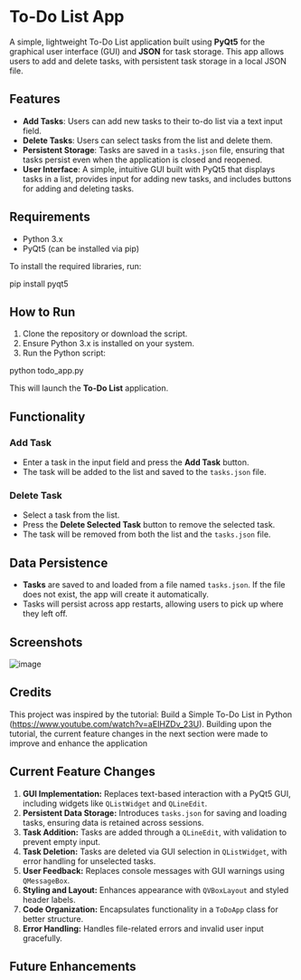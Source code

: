 # To-Do List App
A simple, lightweight To-Do List application built using **PyQt5** for the graphical user interface (GUI) and **JSON** for task storage. This app allows users to add and delete tasks, with persistent task storage in a local JSON file.

## Features
- **Add Tasks**: Users can add new tasks to their to-do list via a text input field.
- **Delete Tasks**: Users can select tasks from the list and delete them.
- **Persistent Storage**: Tasks are saved in a `tasks.json` file, ensuring that tasks persist even when the application is closed and reopened.
- **User Interface**: A simple, intuitive GUI built with PyQt5 that displays tasks in a list, provides input for adding new tasks, and includes buttons for adding and deleting tasks.

## Requirements
- Python 3.x
- PyQt5 (can be installed via pip)

To install the required libraries, run:

pip install pyqt5

## How to Run
1. Clone the repository or download the script.
2. Ensure Python 3.x is installed on your system.
3. Run the Python script:

python todo_app.py

This will launch the **To-Do List** application.

## Functionality

### Add Task
- Enter a task in the input field and press the **Add Task** button.
- The task will be added to the list and saved to the `tasks.json` file.

### Delete Task
- Select a task from the list.
- Press the **Delete Selected Task** button to remove the selected task.
- The task will be removed from both the list and the `tasks.json` file.

## Data Persistence
- **Tasks** are saved to and loaded from a file named `tasks.json`. If the file does not exist, the app will create it automatically.
- Tasks will persist across app restarts, allowing users to pick up where they left off.

## Screenshots
![image](https://github.com/user-attachments/assets/99609785-cd30-498d-a454-66a7b8532494)

## Credits
This project was inspired by the tutorial: Build a Simple To-Do List in Python (https://www.youtube.com/watch?v=aEIHZDv_23U). Building upon the tutorial, the current feature changes in the next section were made to improve and enhance the application

## Current Feature Changes
1. **GUI Implementation:** Replaces text-based interaction with a PyQt5 GUI, including widgets like `QListWidget` and `QLineEdit`.
2. **Persistent Data Storage:** Introduces `tasks.json` for saving and loading tasks, ensuring data is retained across sessions.
3. **Task Addition:** Tasks are added through a `QLineEdit`, with validation to prevent empty input.
4. **Task Deletion:** Tasks are deleted via GUI selection in `QListWidget`, with error handling for unselected tasks.
5. **User Feedback:** Replaces console messages with GUI warnings using `QMessageBox`.
6. **Styling and Layout:** Enhances appearance with `QVBoxLayout` and styled header labels.
7. **Code Organization:** Encapsulates functionality in a `ToDoApp` class for better structure.
8. **Error Handling:** Handles file-related errors and invalid user input gracefully.




## Future Enhancements


